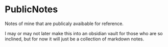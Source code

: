 # PublicNotes
Notes of mine that are publicaly avaibable for reference.

I may or may not later make this into an obsidian vault for those who are so inclined, but for now it will just be a collection of markdown notes.

